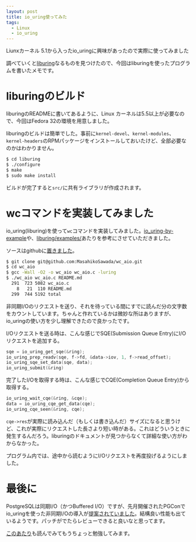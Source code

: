 ```yaml
---
layout: post
title: io_uring使ってみた
tags:
  - Linux
  - io_uring
---
```


Liunxカーネル 5.1から入ったio_uringに興味があったので実際に使ってみました

調べていくと[liburing](https://github.com/axboe/liburing)なるものを見つけたので、今回はliburingを使ったプログラムを書いたメモです。

# liburingのビルド

liburingのREADMEに書いてあるように、Linux カーネルは5.5以上が必要なので、今回はFedora 32の環境を用意しました。

liburingのビルドは簡単でした。事前に`kernel-devel`、`kernel-modules`、`kernel-headers`のRPMパッケージをインストールしておいたけど、全部必要なのかはわかりません。

```bash
$ cd liburing
$ ./configure
$ make
$ sudo make install
```

ビルドが完了すると`src/`に共有ライブラリが作成されます。

# wcコマンドを実装してみました

io_uring(liburing)を使って`wc`コマンドを実装してみました。[io_uring-by-example](https://github.com/shuveb/io_uring-by-example)や、[liburing/examples/](https://github.com/axboe/liburing/tree/master/examples)あたりを参考にさせていただきました。

ソースはgithubに[置きました](https://github.com/MasahikoSawada/wc_aio)。

```bash
$ git clone git@github.com:MasahikoSawada/wc_aio.git
$ cd wc_aio
$ gcc -Wall -O2 -o wc_aio wc_aio.c -luring
$ ./wc_aio wc_aio.c README.md
  291  723 5082 wc_aio.c
    8   21  110 README.md
  299  744 5192 total
```

非同期I/Oのリクエストを送り、それを待っている間にすでに読んだ分の文字数をカウントしています。ちゃんと作れているかは微妙な所はありますが、io_uringの使い方を少し理解できたので良かったです。

I/Oリクエストを送る時は、こんな感じでSQE(Submission Queue Entry)にI/Oリクエストを追加する。

```c
sqe = io_uring_get_sqe(&ring);
io_uring_prep_readv(sqe, f->fd, &data->iov, 1, f->read_offset);
io_uring_sqe_set_data(sqe, data);
io_uring_submit(&ring)
```

完了したI/Oを取得する時は、こんな感じでCQE(Completion Queue Entry)から取得する。

```c
io_uring_wait_cqe(&ring, &cqe);
data = io_uring_cqe_get_data(cqe);
io_uring_cqe_seen(&ring, cqe);
```

`cqe->res`が実際に読み込んだ（もしくは書き込んだ）サイズになると思うけど、これが実際にリクエストした長さより短い時がある。これはどういうときに発生するんだろう。liburingのドキュメントが見つからなくて詳細な使い方がわからなかった。

プログラム内では、途中から読むようにI/Oリクエストを再度投げるようにしました。

# 最後に

PostgreSQLは同期I/O（かつBuffered I/O）ですが、先月開催されたPGConでio_uringを使った非同期I/Oの導入が[提案されていました](https://www.pgcon.org/events/pgcon_2020/schedule/session/152-asynchronous-io-for-postgresql/)。結構良い性能も出ているようです。パッチがでたらレビューできると良いなと思ってます。

[このあたり](https://kernel.dk/io_uring.pdf)も読んでみてもうちょっと勉強してみます。

